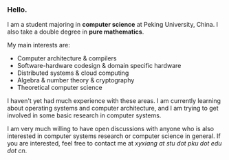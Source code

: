 ### Hello.

I am a student majoring in **computer science** at Peking University, China. I also take a double degree in **pure mathematics**.

My main interests are:

+ Computer architecture & compilers
+ Software-hardware codesign & domain specific hardware
+ Distributed systems & cloud computing
+ Algebra & number theory & cryptography
+ Theoretical computer science

I haven't yet had much experience with these areas. I am currently learning about operating systems and computer architecture, and I am trying to get involved in some basic research in computer systems.

I am very much willing to have open discussions with anyone who is also interested in computer systems research or computer science in general. If you are interested, feel free to contact me at *xyxiang at stu dot pku dot edu dot cn*.
